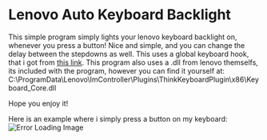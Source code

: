 # Lenovo Auto Keyboard Backlight

This simple program simply lights your lenovo keyboard backlight on, whenever you press a button! Nice and simple, and you can change the delay between the stepdowns as well. This uses a global keyboard hook, that i got from [this link](https://gist.github.com/Larry57/5365740). This program also uses a .dll from lenovo themselfs, its included with the program, however you can find it yourself at: C:\ProgramData\Lenovo\ImController\Plugins\ThinkKeyboardPlugin\x86\Keyboard_Core.dll

Hope you enjoy it!

Here is an example where i simply press a button on my keyboard:
![Error Loading Image](https://y07mow.db.files.1drv.com/y4mE959CAc2nqNN7m_hGolbpGEsZ7HEMM9OEXek9FAx5AjLuHMqyIM2Xzzl7QtQxQg0dD7nMJ4mzCksVeMarTMp1HjPOzYUNVfctmjs11zyioYDLnkyeHUKFdQ8PVBy6obTEBUbO06o2EtbQozoBGLaZ3CZ86fxL3d7ZWa0xj_4usFnSdSg2_yMKVibIiPfN3ARBB9RgUlYfZ82tGwIAUvfAw?psid=1?width=439&height=139&cropmode=none)

